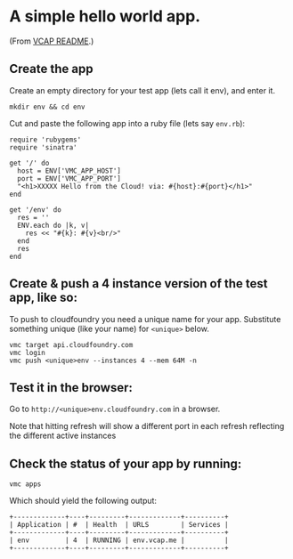 # A simple hello world app.

(From [VCAP README](https://github.com/cloudfoundry/vcap).)

## Create the app

Create an empty directory for your test app (lets call it env), and enter it.

    mkdir env && cd env

Cut and paste the following app into a ruby file (lets say `env.rb`):

    require 'rubygems'
    require 'sinatra'

    get '/' do
      host = ENV['VMC_APP_HOST']
      port = ENV['VMC_APP_PORT']
      "<h1>XXXXX Hello from the Cloud! via: #{host}:#{port}</h1>"
    end

    get '/env' do
      res = ''
      ENV.each do |k, v|
        res << "#{k}: #{v}<br/>"
      end
      res
    end

## Create & push a 4 instance version of the test app, like so:

To push to cloudfoundry you need a unique name for your app.
Substitute something unique (like your name) for `<unique>` below.

    vmc target api.cloudfoundry.com
    vmc login
    vmc push <unique>env --instances 4 --mem 64M -n

## Test it in the browser:

Go to `http://<unique>env.cloudfoundry.com` in a browser.

Note that hitting refresh will show a different port in each refresh reflecting the different active instances

## Check the status of your app by running:

    vmc apps

Which should yield the following output:

    +-------------+----+---------+-------------+----------+
    | Application | #  | Health  | URLS        | Services |
    +-------------+----+---------+-------------+----------+
    | env         | 4  | RUNNING | env.vcap.me |          |
    +-------------+----+---------+-------------+----------+
